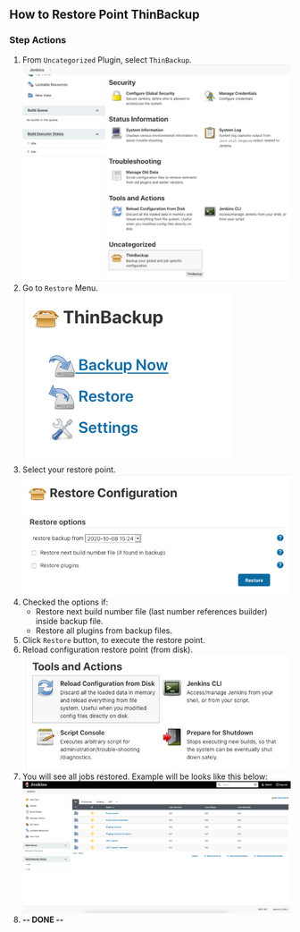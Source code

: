 ## How to Restore Point ThinBackup

### Step Actions
1. From `Uncategorized` Plugin, select `ThinBackup`.
   <br>![ThinBackup](./img/006.png)
1. Go to `Restore` Menu.
   <br>![Restore Menu](./img/009.png)
1. Select your restore point.
   <br>![Restore Point](./img/010.png)
1. Checked the options if:
   - Restore next build number file (last number references builder) inside backup file.
   - Restore all plugins from backup files.
1. Click `Restore` button, to execute the restore point.
1. Reload configuration restore point (from disk).
   <br>![Reload Configuration](./img/011.png)
1. You will see all jobs restored. Example will be looks like this below:
   <br>![Restored](./img/012.png)
1. **-- DONE --**

